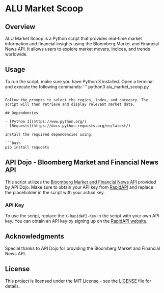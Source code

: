 # ALU Market Scoop

## Overview

ALU Market Scoop is a Python script that provides real-time market information and financial insights using the Bloomberg Market and Financial News API. It allows users to explore market movers, indices, and trends worldwide.

## Usage

To run the script, make sure you have Python 3 installed. Open a terminal and execute the following commands:
'''
python3 alu_market_scoop.py
```

Follow the prompts to select the region, index, and category. The script will then retrieve and display relevant market data.

## Dependencies

- [Python 3](https://www.python.org/)
- [Requests](https://docs.python-requests.org/en/latest/)

Install the required dependencies using:

```bash
pip install requests
```

## API Dojo - Bloomberg Market and Financial News API

This script utilizes the [Bloomberg Market and Financial News API](https://rapidapi.com/ApiDojo/api/bloomberg-market-and-financial-news) provided by API Dojo. Make sure to obtain your API key from [RapidAPI](https://rapidapi.com/) and replace the placeholder in the script with your actual key.

### API Key

To use the script, replace the `X-RapidAPI-Key` in the script with your own API key. You can obtain an API key by signing up on the [RapidAPI website](https://rapidapi.com/).

## Acknowledgments

Special thanks to API Dojo for providing the Bloomberg Market and Financial News API.

## License

This project is licensed under the MIT License - see the [LICENSE](LICENSE) file for details.
